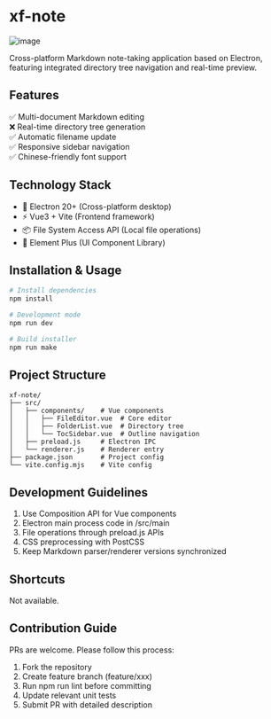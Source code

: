 # xf-note

![image](https://github.com/user-attachments/assets/dc513a7b-bc81-43f5-90cf-3f7738cfd8b4)

Cross-platform Markdown note-taking application based on Electron, featuring integrated directory tree navigation and real-time preview.

## Features

✅ Multi-document Markdown editing  
❌ Real-time directory tree generation  
✅ Automatic filename update  
✅ Responsive sidebar navigation  
✅ Chinese-friendly font support

## Technology Stack

- 🚀 Electron 20+ (Cross-platform desktop)
- ⚡ Vue3 + Vite (Frontend framework)
- 📦 File System Access API (Local file operations)
- 🎨 Element Plus (UI Component Library)

## Installation & Usage

```bash
# Install dependencies
npm install

# Development mode
npm run dev

# Build installer
npm run make
```

## Project Structure

```
xf-note/
├── src/
│   ├── components/    # Vue components
│   │   ├── FileEditor.vue  # Core editor
│   │   ├── FolderList.vue  # Directory tree
│   │   └── TocSidebar.vue  # Outline navigation
│   ├── preload.js     # Electron IPC
│   └── renderer.js    # Renderer entry
├── package.json       # Project config
└── vite.config.mjs    # Vite config
```

## Development Guidelines

1. Use Composition API for Vue components
2. Electron main process code in /src/main
3. File operations through preload.js APIs
4. CSS preprocessing with PostCSS
5. Keep Markdown parser/renderer versions synchronized

## Shortcuts

Not available.

## Contribution Guide

PRs are welcome. Please follow this process:
1. Fork the repository
2. Create feature branch (feature/xxx)
3. Run npm run lint before committing
4. Update relevant unit tests
5. Submit PR with detailed description
